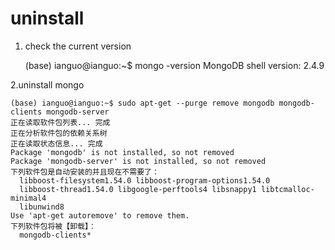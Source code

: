 # uninstall 

1. check the current version

    (base) ianguo@ianguo:~$ mongo -version
    MongoDB shell version: 2.4.9

2.uninstall mongo

    (base) ianguo@ianguo:~$ sudo apt-get --purge remove mongodb mongodb-clients mongodb-server
    正在读取软件包列表... 完成
    正在分析软件包的依赖关系树       
    正在读取状态信息... 完成       
    Package 'mongodb' is not installed, so not removed
    Package 'mongodb-server' is not installed, so not removed
    下列软件包是自动安装的并且现在不需要了：
      libboost-filesystem1.54.0 libboost-program-options1.54.0
      libboost-thread1.54.0 libgoogle-perftools4 libsnappy1 libtcmalloc-minimal4
      libunwind8
    Use 'apt-get autoremove' to remove them.
    下列软件包将被【卸载】：
      mongodb-clients*
